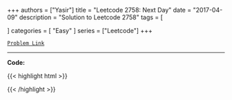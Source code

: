 
+++
authors = ["Yasir"]
title = "Leetcode 2758: Next Day"
date = "2017-04-09"
description = "Solution to Leetcode 2758"
tags = [
    
]
categories = [
    "Easy"
]
series = ["Leetcode"]
+++



[`Problem Link`](https://leetcode.com/problems/next-day/description/)

---

**Code:**

{{< highlight html >}}

{{< /highlight >}}


